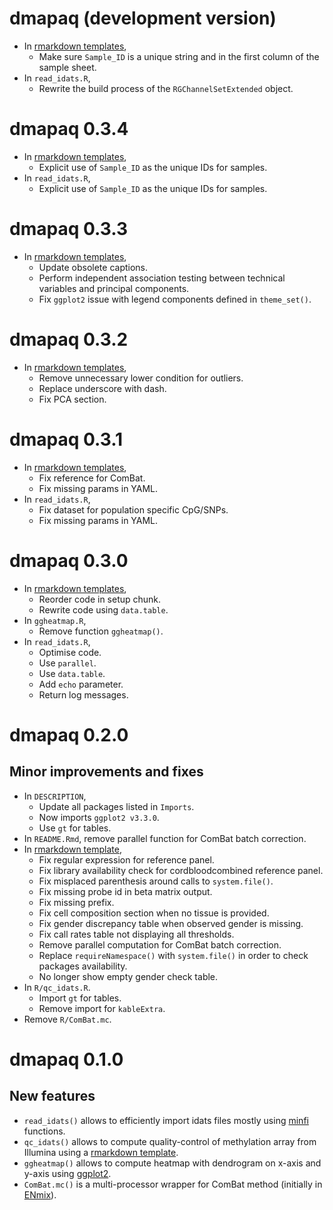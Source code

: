 # dmapaq (development version)

* In [rmarkdown templates](inst/rmarkdown/templates),
    + Make sure `Sample_ID` is a unique string and in the first column of the sample sheet.
* In `read_idats.R`,
    + Rewrite the build process of the `RGChannelSetExtended` object. 

# dmapaq 0.3.4

* In [rmarkdown templates](inst/rmarkdown/templates),
    + Explicit use of `Sample_ID` as the unique IDs for samples.
* In `read_idats.R`,
    + Explicit use of `Sample_ID` as the unique IDs for samples.

# dmapaq 0.3.3

* In [rmarkdown templates](inst/rmarkdown/templates),
    + Update obsolete captions.
    + Perform independent association testing between technical variables and principal components.
    + Fix `ggplot2` issue with legend components defined in `theme_set()`.

# dmapaq 0.3.2

* In [rmarkdown templates](inst/rmarkdown/templates),
    + Remove unnecessary lower condition for outliers.
    + Replace underscore with dash.
    + Fix PCA section.

# dmapaq 0.3.1

* In [rmarkdown templates](inst/rmarkdown/templates),
    + Fix reference for ComBat.
    + Fix missing params in YAML.
* In `read_idats.R`,
    + Fix dataset for population specific CpG/SNPs.
    + Fix missing params in YAML.

# dmapaq 0.3.0

* In [rmarkdown templates](inst/rmarkdown/templates),
    + Reorder code in setup chunk.
    + Rewrite code using `data.table`.
* In `ggheatmap.R`,
    + Remove function `ggheatmap()`.
* In `read_idats.R`,
    + Optimise code.
    + Use `parallel`.
    + Use `data.table`.
    + Add `echo` parameter.
    + Return log messages.

# dmapaq 0.2.0

## Minor improvements and fixes

* In `DESCRIPTION`, 
    + Update all packages listed in `Imports`.
    + Now imports `ggplot2 v3.3.0`.
    + Use `gt` for tables.
* In `README.Rmd`, remove parallel function for ComBat batch correction.
* In [rmarkdown template](inst/rmarkdown/templates/qc_idats/skeleton/skeleton.Rmd),
    + Fix regular expression for reference panel.
    + Fix library availability check for cordbloodcombined reference panel.
    + Fix misplaced parenthesis around calls to `system.file()`.
    + Fix missing probe id in beta matrix output.
    + Fix missing prefix.
    + Fix cell composition section when no tissue is provided.
    + Fix gender discrepancy table when observed gender is missing.
    + Fix call rates table not displaying all thresholds.
    + Remove parallel computation for ComBat batch correction.
    + Replace `requireNamespace()` with `system.file()` in order to check packages availability.
    + No longer show empty gender check table.
* In `R/qc_idats.R`.
    + Import `gt` for tables.
    + Remove import for `kableExtra`.
* Remove `R/ComBat.mc`.

# dmapaq 0.1.0

## New features

* `read_idats()` allows to efficiently import idats files mostly 
    using [minfi](https://bioconductor.org/packages/minfi/) functions.
* `qc_idats()` allows to compute quality-control of methylation array from Illumina 
    using a [rmarkdown template](inst/rmarkdown/templates/qc_idats/skeleton/skeleton.Rmd).
* `ggheatmap()` allows to compute heatmap with dendrogram on x-axis and y-axis 
    using [ggplot2](https://ggplot2.tidyverse.org/).
* `ComBat.mc()` is a multi-processor wrapper for ComBat method 
    (initially in [ENmix](https://bioconductor.org/packages/ENmix/)).

